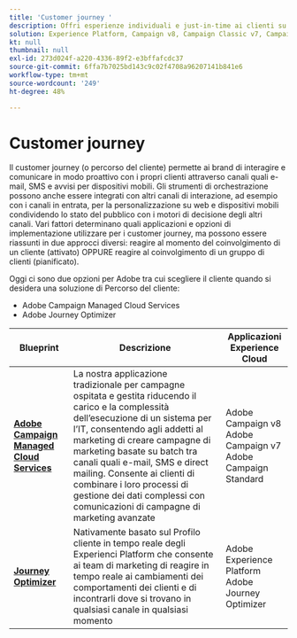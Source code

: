 ```yaml
---
title: 'Customer journey '
description: Offri esperienze individuali e just-in-time ai clienti su più schermi.
solution: Experience Platform, Campaign v8, Campaign Classic v7, Campaign Standard, Journey Optimizer
kt: null
thumbnail: null
exl-id: 273d024f-a220-4336-89f2-e3bffafcdc37
source-git-commit: 6ffa7b7025bd143c9c02f4708a96207141b841e6
workflow-type: tm+mt
source-wordcount: '249'
ht-degree: 48%

---
```


# Customer journey

Il customer journey (o percorso del cliente) permette ai brand di interagire e comunicare in modo proattivo con i propri clienti attraverso canali quali e-mail, SMS e avvisi per dispositivi mobili. Gli strumenti di orchestrazione possono anche essere integrati con altri canali di interazione, ad esempio con i canali in entrata, per la personalizzazione su web e dispositivi mobili condividendo lo stato del pubblico con i motori di decisione degli altri canali. Vari fattori determinano quali applicazioni e opzioni di implementazione utilizzare per i customer journey, ma possono essere riassunti in due approcci diversi: reagire al momento del coinvolgimento di un cliente (attivato) OPPURE reagire al coinvolgimento di un gruppo di clienti (pianificato).

Oggi ci sono due opzioni per Adobe tra cui scegliere il cliente quando si desidera una soluzione di Percorso del cliente:

<ul><li>Adobe Campaign Managed Cloud Services</li><li>Adobe Journey Optimizer</li></ul>

| Blueprint | Descrizione | Applicazioni Experience Cloud |
|---|---|---|
| **[Adobe Campaign Managed Cloud Services](campaign.md)** | La nostra applicazione tradizionale per campagne ospitata e gestita riducendo il carico e la complessità dell’esecuzione di un sistema per l’IT, consentendo agli addetti al marketing di creare campagne di marketing basate su batch tra canali quali e-mail, SMS e direct mailing. Consente ai clienti di combinare i loro processi di gestione dei dati complessi con comunicazioni di campagne di marketing avanzate | Adobe Campaign v8<br>Adobe Campaign v7<br>Adobe Campaign Standard |
| **[Journey Optimizer](journey-optimizer.md)** | Nativamente basato sul Profilo cliente in tempo reale degli Experienci Platform che consente ai team di marketing di reagire in tempo reale ai cambiamenti dei comportamenti dei clienti e di incontrarli dove si trovano in qualsiasi canale in qualsiasi momento | Adobe Experience Platform<br>Adobe Journey Optimizer |
